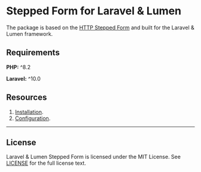 # Stepped Form for Laravel & Lumen

The package is based on the 
[HTTP Stepped Form](https://github.com/alexxxxkkk/http-stepped-form)
and built for the Laravel & Lumen framework.

## Requirements

**PHP:** ^8.2

**Laravel:** ^10.0

## Resources

1. [Installation](docs/INSTALLATION.md).
2. [Configuration](docs/CONFIGURATION.md).

---

## License

Laravel & Lumen Stepped Form is licensed under the MIT License. See
[LICENSE](LICENSE) for the full license text.
